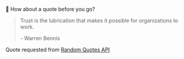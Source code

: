 📣 How about a quote before you go?

> Trust is the lubrication that makes it possible for organizations to work.
>
> <p>- Warren Bennis</p>

Quote requested from [Random Quotes API](https://github.com/lukePeavey/quotable)
